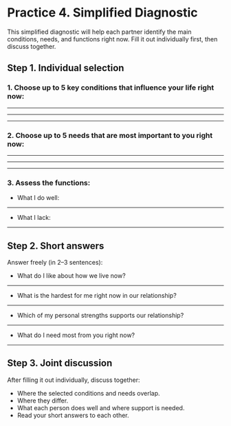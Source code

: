 # Practice 4. Simplified Diagnostic

This simplified diagnostic will help each partner identify the main conditions, needs, and functions right now. Fill it out individually first, then discuss together.

## Step 1. Individual selection

### 1. Choose up to 5 key conditions that influence your life right now:

____________________________________________________________
____________________________________________________________
____________________________________________________________

### 2. Choose up to 5 needs that are most important to you right now:

____________________________________________________________
____________________________________________________________
____________________________________________________________

### 3. Assess the functions:

* What I do well:

____________________________________________________________

* What I lack:

____________________________________________________________

## Step 2. Short answers

Answer freely (in 2–3 sentences):

* What do I like about how we live now?

____________________________________________________________

* What is the hardest for me right now in our relationship?

____________________________________________________________

* Which of my personal strengths supports our relationship?

____________________________________________________________

* What do I need most from you right now?

____________________________________________________________

## Step 3. Joint discussion

After filling it out individually, discuss together:

- Where the selected conditions and needs overlap.
- Where they differ.
- What each person does well and where support is needed.
- Read your short answers to each other.

